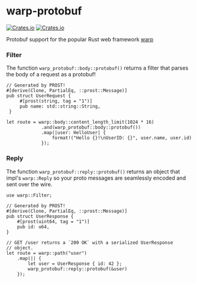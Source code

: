 # warp-protobuf
[![Crates.io](https://img.shields.io/crates/v/warp-protobuf)](https://crates.io/crates/warp-protobuf)
[![Crates.io](https://img.shields.io/crates/l/warp-protobuf)](LICENSE)


Protobuf support for the popular Rust web framework [warp](https://github.com/seanmonstar/warp)

### Filter
The function `warp_protobuf::body::protobuf()` returns a filter that parses the body of a request as a protobuf!
```
// Generated by PROST!
#[derive(Clone, PartialEq, ::prost::Message)]
pub struct UserRequest {
     #[prost(string, tag = "1")]
     pub name: std::string::String,
 }

let route = warp::body::content_length_limit(1024 * 16)
             .and(warp_protobuf::body::protobuf())
             .map(|user: HelloUser| {
                 format!("Hello {}!\nUserID: {}", user.name, user.id)
             });
```

### Reply
The function `warp_protobuf::reply::protobuf()` returns an object that impl's `warp::Reply` so your proto messages are seamlessly encoded and sent over the wire.
```
use warp::Filter;

// Generated by PROST!
#[derive(Clone, PartialEq, ::prost::Message)]
pub struct UserResponse {
    #[prost(uint64, tag = "1")]
    pub id: u64,
}

// GET /user returns a `200 OK` with a serialized UserResponse
// object.
let route = warp::path("user")
    .map(|| {
        let user = UserResponse { id: 42 };
        warp_protobuf::reply::protobuf(&user)
    });
```

